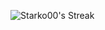 ![Starko00's Streak](https://github-readme-streak-stats.herokuapp.com/?user=Starko00&theme=tokyonight&hide_border=true)
